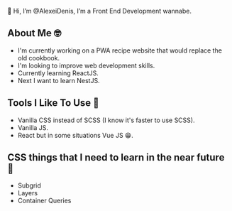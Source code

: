 👋 Hi, I’m @AlexeiDenis, I’m a Front End Development wannabe.

## About Me 🤓
  - I'm currently working on a PWA recipe website that would replace the old cookbook. 
  - I'm  looking to improve web development skills.
  - Currently learning ReactJS.
  - Next I want to learn NestJS.

## Tools I Like To Use 🔨
 + Vanilla CSS instead of SCSS (I know it's faster to use SCSS).
 + Vanilla JS.
 + React but in some situations Vue JS 😁.
<!---
AlexeiDenis/AlexeiDenis is a ✨ special ✨ repository because its `README.md` (this file) appears on your GitHub profile.
You can click the Preview link to take a look at your changes.
--->

## CSS things that I need to learn in the near future 📖
- Subgrid
- Layers
- Container Queries
